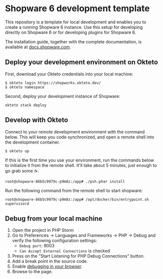 # Shopware 6 development template

This repository is a template for local development and enables you to create a running Shopware 6 instance.
Use this setup for developing directly on Shopware 6 or for developing plugins for Shopware 6.

The installation guide, together with the complete documentation, is available at [docs.shopware.com](https://docs.shopware.com/en/shopware-platform-dev-en/getting-started).


## Deploy your development environment on Okteto

First, download your Okteto credentials into your local machine:

```console
$ okteto login https://shopworks.okteto.dev/
$ okteto namespace
```

Second, deploy your development instance of Shopware:

```console
okteto stack deploy
```

## Develop with Okteto

Connect to your remote development environment with the command below. This will keep you code synchronized, and open a remote shell into the development container.

```
$ okteto up
```

If this is the first time you use your environment, run the commands below to initialize it from the remote shell. It'll take about 5 minutes, just enough to go grab some ☕.

```console
root@shopware-86b5c9979c-p9m8z:/app# ./psh.phar install
```

Run the following command from the remote shell to start shopware:

```console
root@shopware-86b5c9979c-p9m8z:/app# /opt/docker/bin/entrypoint.sh supervisord
```

## Debug from your local machine

1. Open the project in PHP Storm
1. Go to Preferences -> Languages and Frameworks -> PHP -> Debug and verify the following configuration settings:
    - `Debug port`: 9003
    - `Can Accept External Connections` is checked
1. Press on the "Start Listening for PHP Debug Connections" button.
1. Add a break point in the source code.
1. Enable [debugging in your browser](https://www.jetbrains.com/help/phpstorm/zero-configuration-debugging.html#activate-debugger-on-server).
1. Browse to the page.
